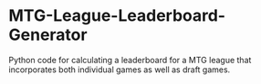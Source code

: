 # MTG-League-Leaderboard-Generator
Python code for calculating a leaderboard for a MTG league that incorporates both individual games as well as draft games. 
